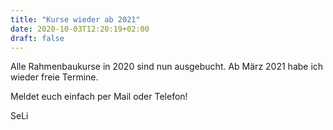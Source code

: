 ```yaml
---
title: "Kurse wieder ab 2021"
date: 2020-10-03T12:20:19+02:00
draft: false
---
```

Alle Rahmenbaukurse in 2020 sind nun ausgebucht. Ab März 2021 habe
ich wieder freie Termine.

Meldet euch einfach per Mail oder Telefon!

SeLi
